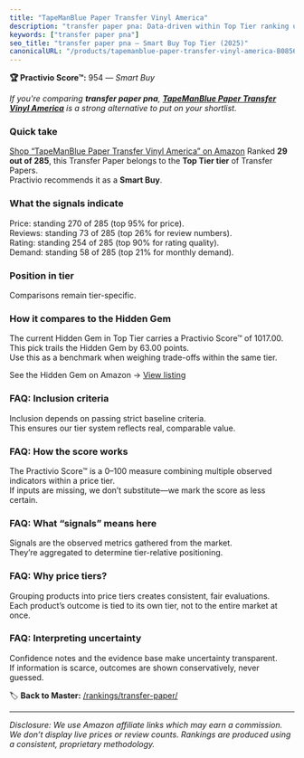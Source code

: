 ```yaml
---
title: "TapeManBlue Paper Transfer Vinyl America"
description: "transfer paper pna: Data-driven within Top Tier ranking using the Practivio Score™. Positioned by quality, value, demand, findability, momentum."
keywords: ["transfer paper pna"]
seo_title: "transfer paper pna — Smart Buy Top Tier (2025)"
canonicalURL: "/products/tapemanblue-paper-transfer-vinyl-america-B085635HFN/"
---
```


**🏆 Practivio Score™:** 954 — _Smart Buy_


*If you're comparing **transfer paper pna**, **[TapeManBlue Paper Transfer Vinyl America](https://www.amazon.com/dp/B085635HFN?tag=practivio-20)** is a strong alternative to put on your shortlist.*
### Quick take
[Shop “TapeManBlue Paper Transfer Vinyl America” on Amazon](https://www.amazon.com/dp/B085635HFN?tag=practivio-20)
Ranked **29 out of 285**, this Transfer Paper belongs to the **Top Tier tier** of Transfer Papers.  
Practivio recommends it as a **Smart Buy**.

### What the signals indicate
Price: standing 270 of 285 (top 95% for price).  
Reviews: standing 73 of 285 (top 26% for review numbers).  
Rating: standing 254 of 285 (top 90% for rating quality).  
Demand: standing 58 of 285 (top 21% for monthly demand).

### Position in tier
Comparisons remain tier-specific.

### How it compares to the Hidden Gem
The current Hidden Gem in Top Tier carries a Practivio Score™ of 1017.00.  
This pick trails the Hidden Gem by 63.00 points.  
Use this as a benchmark when weighing trade-offs within the same tier.  

See the Hidden Gem on Amazon → [View listing](https://www.amazon.com/dp/B074FXL9KD?tag=practivio-20)

### FAQ: Inclusion criteria
Inclusion depends on passing strict baseline criteria.  
This ensures our tier system reflects real, comparable value.

### FAQ: How the score works
The Practivio Score™ is a 0–100 measure combining multiple observed indicators within a price tier.  
If inputs are missing, we don’t substitute—we mark the score as less certain.

### FAQ: What “signals” means here
Signals are the observed metrics gathered from the market.  
They’re aggregated to determine tier-relative positioning.

### FAQ: Why price tiers?
Grouping products into price tiers creates consistent, fair evaluations.  
Each product’s outcome is tied to its own tier, not to the entire market at once.

### FAQ: Interpreting uncertainty
Confidence notes and the evidence base make uncertainty transparent.  
If information is scarce, outcomes are shown conservatively, never guessed.


🏷️ **Back to Master:** [/rankings/transfer-paper/](/rankings/transfer-paper/)

---
_Disclosure: We use Amazon affiliate links which may earn a commission. We don’t display live prices or review counts. Rankings are produced using a consistent, proprietary methodology._
